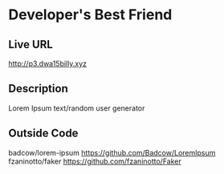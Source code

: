 # Developer's Best Friend

## Live URL
<http://p3.dwa15billy.xyz>

## Description
Lorem Ipsum text/random user generator

## Outside Code
badcow/lorem-ipsum https://github.com/Badcow/LoremIpsum
fzaninotto/faker   https://github.com/fzaninotto/Faker
